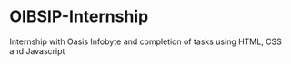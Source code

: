 # OIBSIP-Internship

Internship with Oasis Infobyte and completion of tasks using HTML, CSS and Javascript
